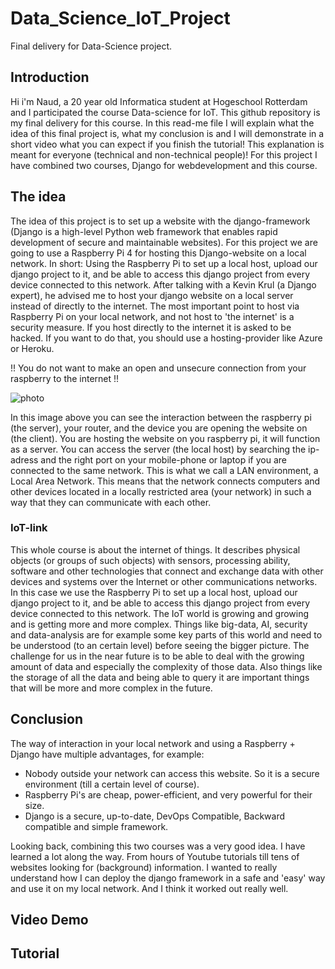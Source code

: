 # Data_Science_IoT_Project
Final delivery for Data-Science project. 

## Introduction
Hi i'm Naud, a 20 year old Informatica student at Hogeschool Rotterdam and I participated the course Data-science for IoT. This github repository is my final delivery for this course. In this read-me file I will explain what the idea of this final project is, what my conclusion is and I will demonstrate in a short video what you can expect if you finish the tutorial! This explanation is meant for everyone (technical and non-technical people)!
For this project I have combined two courses, Django for webdevelopment and this course. 

## The idea
The idea of this project is to set up a website with the django-framework (Django is a high-level Python web framework that enables rapid development of secure and maintainable websites). For this project we are going to use a Raspberry Pi 4 for hosting this Django-website on a local network. 
In short: Using the Raspberry Pi to set up a local host, upload our django project to it, and be able to access this django project from every device connected to this network.
After talking with a Kevin Krul (a Django expert), he advised me to host your django website on a local server instead of directly to the internet. 
The most important point to host via Raspberry Pi on your local network, and not host to 'the internet' is a security measure. If you host directly to the internet it is asked to be hacked. If you want to do that, you should use a hosting-provider like Azure or Heroku. 

!! You do not want to make an open and unsecure connection from your raspberry to the internet !!




![photo](https://user-images.githubusercontent.com/124690871/231871128-2c9e056c-06bb-4b84-a2ab-4a5740b06123.png)

In this image above you can see the interaction between the raspberry pi (the server), your router, and the device you are opening the website on (the client). You are hosting the website on you raspberry pi, it will function as a server. You can access the server (the local host) by searching the ip-adress and the right port on your mobile-phone or laptop if you are connected to the same network. This is what we call a LAN environment, a Local Area Network. This means that the network connects computers and other devices located in a locally restricted area (your network) in such a way that they can communicate with each other. 

### IoT-link
This whole course is about the internet of things. It describes physical objects (or groups of such objects) with sensors, processing ability, software and other technologies that connect and exchange data with other devices and systems over the Internet or other communications networks. In this case we use the Raspberry Pi to set up a local host, upload our django project to it, and be able to access this django project from every device connected to this network. 
The IoT world is growing and growing and is getting more and more complex. Things like big-data, AI, security and data-analysis are for example some key parts of this world and need to be understood (to an certain level) before seeing the bigger picture. The challenge for us in the near future is to be able to deal with the growing amount of data and especially the complexity of those data. Also things like the storage of all the data and being able to query it are important things that will be more and more complex in the future.



## Conclusion
The way of interaction in your local network and using a Raspberry + Django have multiple advantages, for example: 
- Nobody outside your network can access this website. So it is a secure environment (till a certain level of course). 
- Raspberry Pi's are cheap, power-efficient, and very powerful for their size.
- Django is a secure, up-to-date, DevOps Compatible, Backward compatible and simple framework. 

Looking back, combining this two courses was a very good idea. I have learned a lot along the way. From hours of Youtube tutorials till tens of websites looking for (background) information. I wanted to really understand how I can deploy the django framework in a safe and 'easy' way and use it on my local network. And I think it worked out really well. 

## Video Demo

## Tutorial 

